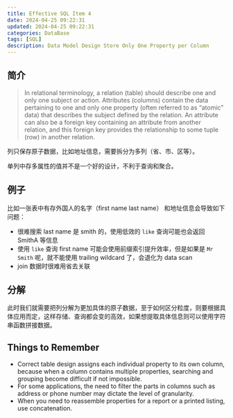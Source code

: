 ```yaml
---
title: Effective SQL Item 4
date: 2024-04-25 09:22:31
updated: 2024-04-25 09:22:31
categories: DataBase
tags: [SQL]
description: Data Model Design Store Only One Property per Column
---
```


## 简介
>In relational terminology, a relation (table) should describe one and only one subject or action. Attributes (columns) contain the data pertaining to one and only one property (often referred to as “atomic” data) that describes the subject defined by the relation. An attribute can also be a foreign key containing an attribute from another relation, and this foreign key provides the relationship to some tuple (row) in another relation.

列只保存原子数据，比如地址信息，需要拆分为多列（省、市、区等）。

单列中存多属性的值并不是一个好的设计，不利于查询和聚合。

## 例子
比如一张表中有存外国人的名字（first name last name） 和地址信息会导致如下问题：
- 很难搜索 last name 是 smith 的，使用低效的 `like` 查询可能也会返回 SmithA 等信息
- 使用 `like` 查询 first name 可能会使用前缀索引提升效率，但是如果是 `Mr Smith` 呢，就不能使用 trailing wildcard 了，会退化为 data scan
- join 数据时很难用省去关联

## 分解
此时我们就需要把列分解为更加具体的原子数据，至于如何区分粒度，则要根据具体应用而定，这样存储、查询都会变的高效，如果想提取具体信息则可以使用字符串函数拼接数据。

## Things to Remember
- Correct table design assigns each individual property to its own column, because when a column contains multiple properties, searching and grouping become difficult if not impossible.
- For some applications, the need to filter the parts in columns such as address or phone number may dictate the level of granularity.
- When you need to reassemble properties for a report or a printed listing, use concatenation.
